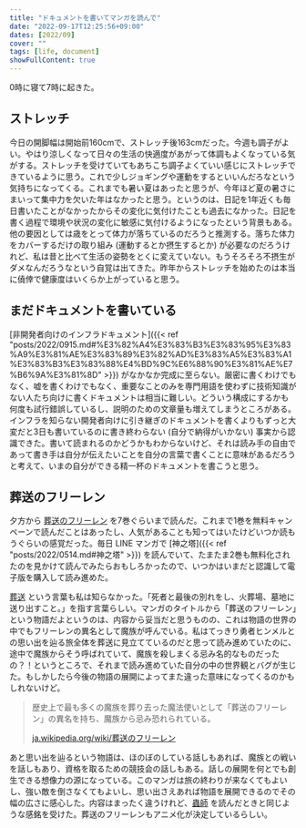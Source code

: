 ```yaml
---
title: "ドキュメントを書いてマンガを読んで"
date: "2022-09-17T12:25:56+09:00"
dates: [2022/09]
cover: ""
tags: [life, document]
showFullContent: true
---
```


0時に寝て7時に起きた。

## ストレッチ

今日の開脚幅は開始前160cmで、ストレッチ後163cmだった。今週も調子がよい。やはり涼しくなって日々の生活の快適度があがって体調もよくなっている気がする。ストレッチを受けていてもあちこち調子よくていい感じにストレッチできているように思う。これで少しジョギングや運動をするといいんだろなという気持ちになってくる。これまでも暑い夏はあったと思うが、今年ほど夏の暑さにまいって集中力を欠いた年はなかったと思う。というのは、日記を1年近くも毎日書いたことがなかったからその変化に気付けたことも過去になかった。日記を書く過程で環境や状況の変化に敏感に気付けるようになったという背景もある。他の要因としては歳をとって体力が落ちているのだろうと推測する。落ちた体力をカバーするだけの取り組み (運動するとか摂生するとか) が必要なのだろうけれど、私は昔と比べて生活の姿勢をとくに変えていない。もうそろそろ不摂生がダメなんだろうなという自覚は出てきた。昨年からストレッチを始めたのは本当に僥倖で健康度はいくらか上がっていると思う。

## まだドキュメントを書いている

[非開発者向けのインフラドキュメント]({{< ref "posts/2022/0915.md#%E3%82%A4%E3%83%B3%E3%83%95%E3%83%A9%E3%81%AE%E3%83%89%E3%82%AD%E3%83%A5%E3%83%A1%E3%83%B3%E3%83%88%E4%BD%9C%E6%88%90%E3%81%AE%E7%B6%9A%E3%81%8D" >}}) がなかなか完成に至らない。厳密に書くわけでもなく、嘘を書くわけでもなく、重要なことのみを専門用語を使わずに技術知識がない人たち向けに書くドキュメントは相当に難しい。どういう構成にするかも何度も試行錯誤しているし、説明のための文章量も増えてしまうところがある。インフラを知らない開発者向けに引き継ぎのドキュメントを書くよりもずっと大変だと3日も書いているのに書き終わらない (自分で納得がいかない) 事実から認識できた。書いて読まれるのかどうかもわからないけど、それは読み手の自由であって書き手は自分が伝えたいことを自分の言葉で書くことに意味があるだろうと考えて、いまの自分ができる精一杯のドキュメントを書こうと思う。

## 葬送のフリーレン

夕方から [葬送のフリーレン](https://websunday.net/work/708/) を7巻ぐらいまで読んだ。これまで1巻を無料キャンペーンで読んだことはあったし、人気があることも知ってはいたけどいつか読もうぐらいの感覚だった。毎日 LINE マンガで [神之塔]({{< ref "posts/2022/0514.md#神之塔" >}}) を読んでいて、たまたま2巻も無料化されたのを見かけて読んでみたらおもしろかったので、いつかはいまだと認識して電子版を購入して読み進めた。

[葬送](https://ja.wikipedia.org/wiki/%E8%91%AC%E9%80%81) という言葉も私は知らなかった。「死者と最後の別れをし、火葬場、墓地に送り出すこと。」を指す言葉らしい。マンガのタイトルから「葬送のフリーレン」という物語だよというのは、内容から妥当だと思うものの、これは物語の世界の中でもフリーレンの異名として魔族が呼んでいる。私はてっきり勇者ヒンメルとの思い出を辿る旅全体を葬送に見立てているのだと思って読み進めていたのに、途中で魔族からそう呼ばれていて、魔族を殺しまくる忌み名的なものだったの？！というところで、それまで読み進めていた自分の中の世界観とバグが生じた。もしかしたら今後の物語の展開によってまた違った意味になってくるのかもしれないけど。

> 歴史上で最も多くの魔族を葬り去った魔法使いとして「葬送のフリーレン」の異名を持ち、魔族から忌み恐れられている。
> 
> [ja.wikipedia.org/wiki/葬送のフリーレン](https://ja.wikipedia.org/wiki/%E8%91%AC%E9%80%81%E3%81%AE%E3%83%95%E3%83%AA%E3%83%BC%E3%83%AC%E3%83%B3)

あと思い出を辿るという物語は、ほのぼのしている話しもあれば、魔族との戦いを話しもあり、資格を取るための競技会の話しもある。話しの展開を何とでも創生できる想像力の源になっている。このマンガは旅の終わりが来なくてもよいし、強い敵を倒さなくてもよいし、思い出さえあれば物語を展開できるのでその幅の広さに感心した。内容はまったく違うけれど、[蟲師](https://www.mushishi-anime.com/) を読んだときと同じような感銘を受けた。葬送のフリーレンもアニメ化が決定しているらしい。
